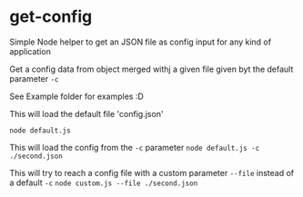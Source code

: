 # get-config
Simple Node helper to get an JSON file as config input for any kind of application

Get a config data from object merged withj a given file given byt the default parameter `-c`

See Example folder for examples :D

This will load the default file 'config.json' 

``
node default.js
``

This will load the config from the `-c` parameter 
``
node default.js -c ./second.json
``

This will try to reach a config file with a custom parameter `--file` instead of a default `-c`
``
node custom.js --file ./second.json
``